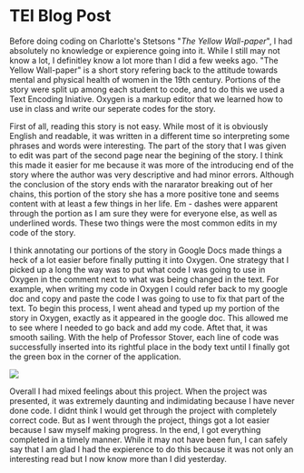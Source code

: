 # TEI Blog Post 

Before doing coding on Charlotte's Stetsons "*The Yellow Wall-paper*", I had absolutely no knowledge or expierence going into it. While I still may not know a lot, I definitley know a lot more than I did a few weeks ago. "The Yellow Wall-paper" is a short story refering back to the attitude towards mental and physical health of women in the 19th century. Portions of the story were split up among each student to code, and to do this we used a Text Encoding Iniative. Oxygen is a markup editor that we learned how to use in class and write our seperate codes for the story. 

First of all, reading this story is not easy. While most of it is obviously English and readable, it was written in a different time so interpreting some phrases and words were interesting. The part of the story that I was given to edit was part of the second page near the begining of the story. I think this made it easier for me because it was more of the introducing end of the story where the author was very descriptive and had minor errors. Although the conclusion of the story ends with the nararator breaking out of her chains, this portion of the story she has a more positive tone and seems content with at least a few things in her life. Em - dashes were apparent through the portion as I am sure they were for everyone else, as well as underlined words. These two things were the most common edits in my code of the story. 

I think annotating our portions of the story in Google Docs made things a heck of a lot easier before finally putting it into Oxygen. One strategy that I picked up a long the way was to put what code I was going to use in Oxygen in the comment next to what was being changed in the text. For example, when writing my code in Oxygen I could refer back to my google doc and copy and paste the code I was going to use to fix that part of the text. To begin this process, I went ahead and typed up my portion of the story in Oxygen, exactly as it appeared in the google doc. This allowed me to see where I needed to go back and add my code. Aftet that, it was smooth sailing. With the help of Professor Stover, each line of code was successfully inserted into its rightful place in the body text until I finally got the green box in the corner of the application. 

![ ](https://Benjamin-DH.github.io/Ben-Thompson-/images/Yellowwall.png)

Overall I had mixed feelings about this project. When the project was presented, it was extremely daunting and indimidating because I have never done code. I didnt think I would get through the project with completely correct code. But as I went through the project, things got a lot easier because I saw myself making progress. In the end, I got everything completed in a timely manner. While it may not have been fun, I can safely say that I am glad I had the expierence to do this because it was not only an interesting read but I now know more than I did yesterday. 
